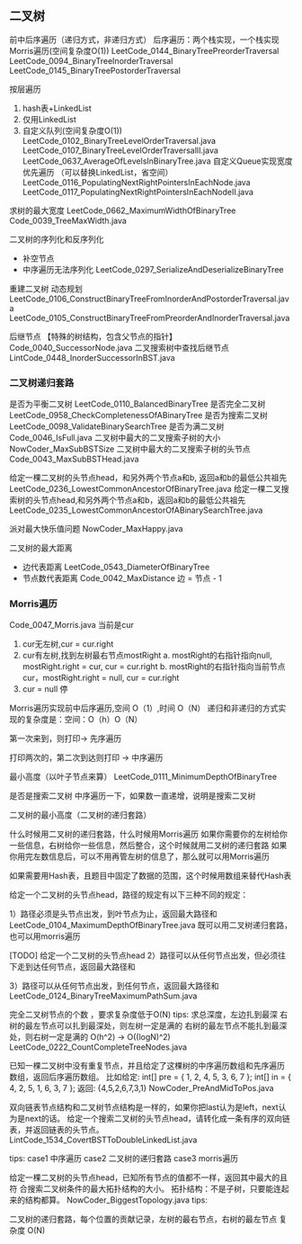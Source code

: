 ## 二叉树

前中后序遍历（递归方式，非递归方式）
后序遍历：两个栈实现，一个栈实现
Morris遍历(空间复杂度O(1))
LeetCode_0144_BinaryTreePreorderTraversal
LeetCode_0094_BinaryTreeInorderTraversal
LeetCode_0145_BinaryTreePostorderTraversal

按层遍历  
 1. hash表+LinkedList
 2. 仅用LinkedList
 3. 自定义队列(空间复杂度O(1))
LeetCode_0102_BinaryTreeLevelOrderTraversal.java 
LeetCode_0107_BinaryTreeLevelOrderTraversalII.java
LeetCode_0637_AverageOfLevelsInBinaryTree.java
自定义Queue实现宽度优先遍历 （可以替换LinkedList，省空间）
LeetCode_0116_PopulatingNextRightPointersInEachNode.java 
LeetCode_0117_PopulatingNextRightPointersInEachNodeII.java

求树的最大宽度 
LeetCode_0662_MaximumWidthOfBinaryTree
Code_0039_TreeMaxWidth.java


二叉树的序列化和反序列化 
- 补空节点 
- 中序遍历无法序列化 
LeetCode_0297_SerializeAndDeserializeBinaryTree


重建二叉树 动态规划
LeetCode_0106_ConstructBinaryTreeFromInorderAndPostorderTraversal.java
LeetCode_0105_ConstructBinaryTreeFromPreorderAndInorderTraversal.java

后继节点
【特殊的树结构，包含父节点的指针】
Code_0040_SuccessorNode.java
二叉搜索树中查找后继节点
LintCode_0448_InorderSuccessorInBST.java


### 二叉树递归套路

是否为平衡二叉树
LeetCode_0110_BalancedBinaryTree
是否完全二叉树
LeetCode_0958_CheckCompletenessOfABinaryTree
是否为搜索二叉树
LeetCode_0098_ValidateBinarySearchTree
是否为满二叉树
Code_0046_IsFull.java
二叉树中最大的二叉搜索子树的大小
NowCoder_MaxSubBSTSize
二叉树中最大的二叉搜索子树的头节点
Code_0043_MaxSubBSTHead.java

给定一棵二叉树的头节点head，和另外两个节点a和b, 返回a和b的最低公共祖先
LeetCode_0236_LowestCommonAncestorOfBinaryTree.java
给定一棵二叉搜索树的头节点head,和另外两个节点a和b，返回a和b的最低公共祖先
LeetCode_0235_LowestCommonAncestorOfABinarySearchTree.java



派对最大快乐值问题
NowCoder_MaxHappy.java

二叉树的最大距离
- 边代表距离 LeetCode_0543_DiameterOfBinaryTree
- 节点数代表距离 Code_0042_MaxDistance
边 = 节点 - 1






### Morris遍历
Code_0047_Morris.java
当前是cur
1. cur无左树,cur = cur.right
2. cur有左树,找到左树最右节点mostRight
	a. mostRight的右指针指向null, mostRight.right = cur, cur = cur.right
	b. mostRight的右指针指向当前节点cur，mostRight.right = null, cur = cur.right
3. cur = null 停

Morris遍历实现前中后序遍历,空间 O（1）,时间 O（N） 递归和非递归的方式实现的复杂度是：空间：O（h）O（N）


第一次来到，则打印-> 先序遍历

打印两次的，第二次到达则打印 -> 中序遍历

最小高度（以叶子节点来算）
LeetCode_0111_MinimumDepthOfBinaryTree



是否是搜索二叉树
中序遍历一下，如果数一直递增，说明是搜索二叉树

二叉树的最小高度（二叉树的递归套路）

什么时候用二叉树的递归套路，什么时候用Morris遍历
如果你需要你的左树给你一些信息，右树给你一些信息，然后整合，这个时候就用二叉树的递归套路
如果你用完左数信息后，可以不用再管左树的信息了，那么就可以用Morris遍历

如果需要用Hash表，且题目中固定了数据的范围，这个时候用数组来替代Hash表



给定一个二叉树的头节点head，路径的规定有以下三种不同的规定：

1）路径必须是头节点出发，到叶节点为止，返回最大路径和 
LeetCode_0104_MaximumDepthOfBinaryTree.java 既可以用二叉树递归套路，也可以用morris遍历

[TODO]
给定一个二叉树的头节点head
2）路径可以从任何节点出发，但必须往下走到达任何节点，返回最大路径和

3）路径可以从任何节点出发，到任何节点，返回最大路径和
LeetCode_0124_BinaryTreeMaximumPathSum.java



完全二叉树节点的个数 ，要求复杂度低于O(N)
tips:
求总深度，左边扎到最深
右树的最左节点可以扎到最深处，则左树一定是满的
右树的最左节点不能扎到最深处，则右树一定是满的 
O(h^2) -> O((logN)^2)
LeetCode_0222_CountCompleteTreeNodes.java


已知一棵二叉树中没有重复节点，并且给定了这棵树的中序遍历数组和先序遍历 数组，返回后序遍历数组。
比如给定:
int[] pre = { 1, 2, 4, 5, 3, 6, 7 };
int[] in = { 4, 2, 5, 1, 6, 3, 7 }; 返回:
{4,5,2,6,7,3,1}
NowCoder_PreAndMidToPos.java

双向链表节点结构和二叉树节点结构是一样的，如果你把last认为是left，next认为是next的话。
给定一个搜索二叉树的头节点head，请转化成一条有序的双向链表，并返回链表的头节点。
LintCode_1534_CovertBSTToDoubleLinkedList.java

tips:
case1 中序遍历
case2 二叉树的递归套路
case3 morris遍历



给定一棵二叉树的头节点head，已知所有节点的值都不一样，返回其中最大的且符 合搜索二叉树条件的最大拓扑结构的大小。
拓扑结构：不是子树，只要能连起来的结构都算。
NowCoder_BiggestTopology.java
tips:

二叉树的递归套路，每个位置的贡献记录，左树的最右节点，右树的最左节点
复杂度 O(N)


